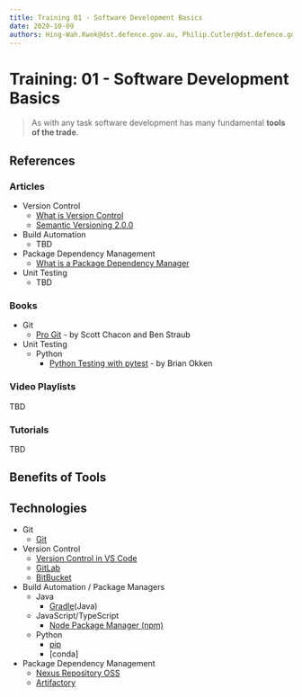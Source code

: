 ```yaml
---
title: Training 01 - Software Development Basics
date: 2020-10-09
authors: Hing-Wah.Kwok@dst.defence.gov.au, Philip.Cutler@dst.defence.gov.au
---
```


# Training: 01 - Software Development Basics

> As with any task software development has many fundamental **tools of the trade**.

## References

### Articles

* Version Control
  * [What is Version Control](https://www.atlassian.com/git/tutorials/what-is-version-control)
  * [Semantic Versioning 2.0.0](https://semver.org/)
* Build Automation
  * TBD
* Package Dependency Management
  * [What is a Package Dependency Manager](https://blog.sonatype.com/what-is-a-package-dependency-manager)
* Unit Testing
  * TBD

### Books

* Git
  * [Pro Git](https://git-scm.com/book/en/v2) - by Scott Chacon and Ben Straub
* Unit Testing
  * Python
    * [Python Testing with pytest](https://learning.oreilly.com/library/view/python-testing-with/9781680502848/) - by Brian Okken

### Video Playlists

TBD

### Tutorials

TBD

## Benefits of Tools


## Technologies

* Git
  * [Git](https://git-scm.com/)
* Version Control
  * [Version Control in VS Code](https://code.visualstudio.com/docs/editor/versioncontrol)
  * [GitLab](https://about.gitlab.com/)
  * [BitBucket](https://bitbucket.org/product)
* Build Automation / Package Managers
  * Java
    * [Gradle](https://gradle.org/)(Java)
  * JavaScript/TypeScript
    * [Node Package Manager (npm)](https://www.npmjs.com/)
  * Python
    * [pip](https://pypi.org/project/pip/)
    * [conda]
* Package Dependency Management
  * [Nexus Repository OSS](https://www.sonatype.com/nexus/repository-oss)
  * [Artifactory](https://jfrog.com/artifactory/)
